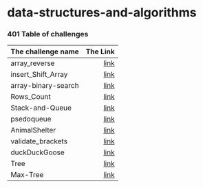 # data-structures-and-algorithms

### 401 Table of challenges

| The challenge name  |                                                           The Link |
|:--------------------|-------------------------------------------------------------------:|
| array_reverse       |  [link](./array-reverse/) | 
| insert_Shift_Array  |  [link](./insertShiftArray/) | 
| array-binary-search |   [link](./array-binary-search/) | 
| Rows_Count          | [link](./2D-Array-Row-Count/) | 
| Stack-and-Queue     |     [link](./stack-and-queue/app/src/main/java/com/pkg/) | 
| psedoqueue     |[link](./stack-and-queue/app/src/main/java/com/pkg/psedoqueue/) | 
| AnimalShelter     |[link](./stack-and-queue/app/src/main/java/com/pkg/AnimalShelter/) |
| validate_brackets	     |  [link](./stack-and-queue/app/src/main/java/com/pkg/validatebrackets/) | 
| duckDuckGoose     |  [link](./stack-and-queue/app/src/main/java/com/pkg/duckDuckGoose/) | 
| Tree     |  [link](./Tree/app/src/main/java/com/pkg/tree) | 
| Max-Tree     |  [link](./Tree/app/src/main/java/com/pkg/tree/Tree-max/README.md) | 





